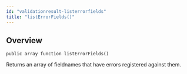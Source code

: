 ```yaml
---
id: "validationresult-listerrorfields"
title: "listErrorFields()"
---
```



## Overview




```luceescript
public array function listErrorFields()
```

Returns an array of fieldnames that have errors
registered against them.

